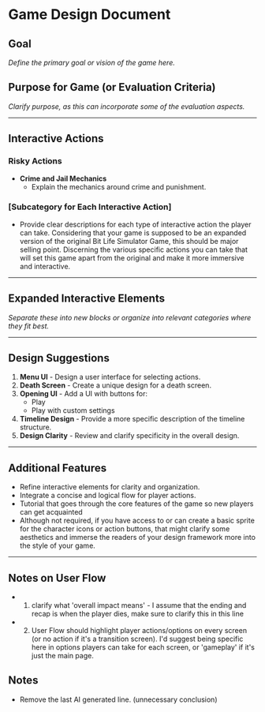 # Game Design Document

## Goal
*Define the primary goal or vision of the game here.*

## Purpose for Game (or Evaluation Criteria)
*Clarify purpose, as this can incorporate some of the evaluation aspects.*

---

## Interactive Actions

### Risky Actions
- **Crime and Jail Mechanics**
  - Explain the mechanics around crime and punishment.
  
### [Subcategory for Each Interactive Action]
  - Provide clear descriptions for each type of interactive action the player can take. Considering that your game is supposed to be an expanded version of the original Bit Life Simulator Game, this should be major selling point. Discerning the various specific actions you can take that will set this game apart from the original and make it more immersive and interactive.

---

## Expanded Interactive Elements
*Separate these into new blocks or organize into relevant categories where they fit best.*

---

## Design Suggestions

1. **Menu UI** - Design a user interface for selecting actions.
2. **Death Screen** - Create a unique design for a death screen.
3. **Opening UI** - Add a UI with buttons for:
   - Play
   - Play with custom settings
4. **Timeline Design** - Provide a more specific description of the timeline structure.
5. **Design Clarity** - Review and clarify specificity in the overall design.


---

## Additional Features
- Refine interactive elements for clarity and organization.
- Integrate a concise and logical flow for player actions.
- Tutorial that goes through the core features of the game so new players can get acquainted
- Although not required, if you have access to or can create a basic sprite for the character icons or action buttons, that might clarify some aesthetics and immerse the readers of your design framework more into the style of your game.

--- 
## Notes on User Flow
- 1. clarify what 'overall impact means' - I assume that the ending and recap is when the player dies, make sure to clarify this in this line
- 2. User Flow should highlight player actions/options on every screen (or no action if it's a transition screen). I'd suggest being specific here in options players can take for each screen, or 'gameplay' if it's just the main page.

## Notes
- Remove the last AI generated line. (unnecessary conclusion)